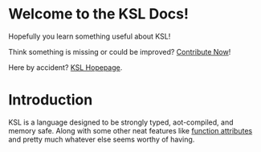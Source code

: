 # Welcome to the KSL Docs!

Hopefully you learn something useful about KSL!

Think something is missing or could be improved?
[Contribute Now](https://github.com/kslng/website)!

Here by accident?
[KSL Hopepage](https://ksl.kgsensei.dev/).

# Introduction

KSL is a language designed to be strongly typed, aot-compiled, and memory safe. Along with some other neat features like [function attributes](function/attributes.md) and pretty much whatever else seems worthy of having.
